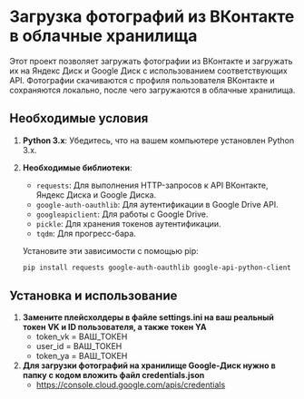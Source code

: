 # Загрузка фотографий из ВКонтакте в облачные хранилища

Этот проект позволяет загружать фотографии из ВКонтакте и загружать их на Яндекс Диск и Google Диск с использованием соответствующих API. Фотографии скачиваются с профиля пользователя ВКонтакте и сохраняются локально, после чего загружаются в облачные хранилища.

## Необходимые условия

1. **Python 3.x**: Убедитесь, что на вашем компьютере установлен Python 3.x.
2. **Необходимые библиотеки**:
   - `requests`: Для выполнения HTTP-запросов к API ВКонтакте, Яндекс Диска и Google Диска.
   - `google-auth-oauthlib`: Для аутентификации в Google Drive API.
   - `googleapiclient`: Для работы с Google Drive.
   - `pickle`: Для хранения токенов аутентификации.
   - `tqdm`: Для прогресс-бара.

   Установите эти зависимости с помощью pip:

   ```bash
   pip install requests google-auth-oauthlib google-api-python-client

## Установка и использование
1. **Замените плейсхолдеры в файле settings.ini на ваш реальный токен VK и ID пользователя, а также токен YA**
   - token_vk = ВАШ_ТОКЕН
   - user_id = ВАШ_ТОКЕН
   - token_ya = ВАШ_ТОКЕН
2. **Для загрузки фотографий на хранилище Google-Диск нужно в папку с кодом вложить файл credentials.json**
   - https://console.cloud.google.com/apis/credentials